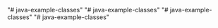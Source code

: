 "# java-example-classes" 
"# java-example-classes" 
"# java-example-classes" 
"# java-example-classes" 
